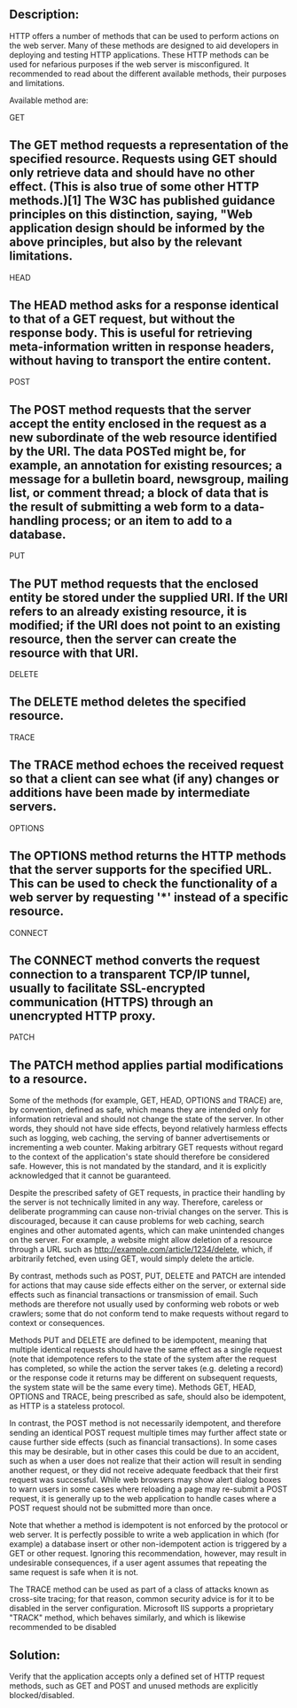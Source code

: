 ## Description:

HTTP offers a number of methods that can be used to perform actions on the web server.
Many of these methods are designed to aid developers in deploying and testing
HTTP applications. These HTTP methods can be used for nefarious purposes if the web
server is misconfigured. It recommended to read about the different available methods, their purposes and
limitations.

Available method are:

GET

The GET method requests a representation of the specified resource. Requests using GET should only retrieve data and should have no other effect. (This is also true of some other HTTP methods.)[1] The W3C has published guidance principles on this distinction, saying, "Web application design should be informed by the above principles, but also by the relevant limitations.
--
HEAD

The HEAD method asks for a response identical to that of a GET request, but without the response body. This is useful for retrieving meta-information written in response headers, without having to transport the entire content.
--
POST

The POST method requests that the server accept the entity enclosed in the request as a new subordinate of the web resource identified by the URI. The data POSTed might be, for example, an annotation for existing resources; a message for a bulletin board, newsgroup, mailing list, or comment thread; a block of data that is the result of submitting a web form to a data-handling process; or an item to add to a database.
--
PUT

The PUT method requests that the enclosed entity be stored under the supplied URI. If the URI refers to an already existing resource, it is modified; if the URI does not point to an existing resource, then the server can create the resource with that URI.
--
DELETE

The DELETE method deletes the specified resource.
--
TRACE

The TRACE method echoes the received request so that a client can see what (if any) changes or additions have been made by intermediate servers.
--
OPTIONS

The OPTIONS method returns the HTTP methods that the server supports for the specified URL. This can be used to check the functionality of a web server by requesting '*' instead of a specific resource.
--
CONNECT

The CONNECT method converts the request connection to a transparent TCP/IP tunnel, usually to facilitate SSL-encrypted communication (HTTPS) through an unencrypted HTTP proxy.
--
PATCH

The PATCH method applies partial modifications to a resource.
--

Some of the methods (for example, GET, HEAD, OPTIONS and TRACE) are, by convention, defined as safe, which means they are intended only for information retrieval and should not change the state of the server. In other words, they should not have side effects, beyond relatively harmless effects such as logging, web caching, the serving of banner advertisements or incrementing a web counter. Making arbitrary GET requests without regard to the context of the application's state should therefore be considered safe. However, this is not mandated by the standard, and it is explicitly acknowledged that it cannot be guaranteed.

Despite the prescribed safety of GET requests, in practice their handling by the server is not technically limited in any way. Therefore, careless or deliberate programming can cause non-trivial changes on the server. This is discouraged, because it can cause problems for web caching, search engines and other automated agents, which can make unintended changes on the server. For example, a website might allow deletion of a resource through a URL such as http://example.com/article/1234/delete, which, if arbitrarily fetched, even using GET, would simply delete the article.

By contrast, methods such as POST, PUT, DELETE and PATCH are intended for actions that may cause side effects either on the server, or external side effects such as financial transactions or transmission of email. Such methods are therefore not usually used by conforming web robots or web crawlers; some that do not conform tend to make requests without regard to context or consequences.

Methods PUT and DELETE are defined to be idempotent, meaning that multiple identical requests should have the same effect as a single request (note that idempotence refers to the state of the system after the request has completed, so while the action the server takes (e.g. deleting a record) or the response code it returns may be different on subsequent requests, the system state will be the same every time). Methods GET, HEAD, OPTIONS and TRACE, being prescribed as safe, should also be idempotent, as HTTP is a stateless protocol.

In contrast, the POST method is not necessarily idempotent, and therefore sending an identical POST request multiple times may further affect state or cause further side effects (such as financial transactions). In some cases this may be desirable, but in other cases this could be due to an accident, such as when a user does not realize that their action will result in sending another request, or they did not receive adequate feedback that their first request was successful. While web browsers may show alert dialog boxes to warn users in some cases where reloading a page may re-submit a POST request, it is generally up to the web application to handle cases where a POST request should not be submitted more than once.

Note that whether a method is idempotent is not enforced by the protocol or web server. It is perfectly possible to write a web application in which (for example) a database insert or other non-idempotent action is triggered by a GET or other request. Ignoring this recommendation, however, may result in undesirable consequences, if a user agent assumes that repeating the same request is safe when it is not.

The TRACE method can be used as part of a class of attacks known as cross-site tracing; for that reason, common security advice is for it to be disabled in the server configuration. Microsoft IIS supports a proprietary "TRACK" method, which behaves similarly, and which is likewise recommended to be disabled

## Solution:

Verify that the application accepts only a defined set of HTTP request methods, such as
GET and POST and unused methods are explicitly blocked/disabled.

